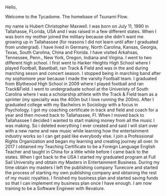 Hello, 

Welcome to the Tycadome.
The homebase of Tsunami Flow.

my name is Hubert Christopher Maxwell. I was born on July 11, 1990 in Tallahasse, FLorida, USA and I was raised in a few different states.  When I was born my mother joined the military because she didn't want me growing up in Tallahassee (for reasons I did not learn until after I graduated from undergrad).  I have lived in Germany, North Carolina, Kansas, Georgia, Texas, South Carolina, China and Florida.  I have visited Arkahsas, Tennessee, Penn., New York, Oregon, Indiana and Virgina. I went to two different high school. I first went to Harker Heights High School where I played Football, Basetball, ran Track & Field and was in the and during marching seson and concert season. I stopped being in marching band after my sophomore year because I made the varsity Football team. I graduated from Blytheood High School in 2009 where I played football and ran Track&Field.  I went to undergraduate school at the Univeristy of South Carolina where I was a scholarship athlete with the Track & Field team as a sprinter (my specialty was the 400m but I love running the 200m).  After I graduated college with my Bachelors in Sociology with a focus in Psychology. I got my coaching certificate in track and field and coach for a year and then moved back to Tallahassee, Fl. When I moved back to Tallahassee I decided I wanted to start making money from all the music I was making.  So i deleted everything I ever created and said I will start over with a new name and new music while learning how the entertainment industry works so I can get paid like everybody else.  I join a Professional Rights Organization and began my learning and creating journey all over. In 2017 I obtained my Teaching Certificate to be a Foreign Language English Teacher and taught in China for a little while before I came back to the states.  When I got back to the USA I started my graduated program at Full Sail University and obtain my Masters in Entertainment Business. During my time obtain my masters I left the publishing company Tunecore and started the process of starting my own publishing company and obtaining the rest of my music royalties.  I finished my business plan and started saving funds so that I can implement my business plan once I have enough. I am now training to be a Software Engineer with Revature.




